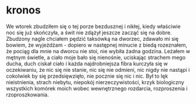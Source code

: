 # kronos


We wtorek zbudziłem się o tej porze bezdusznej i nikłej, kiedy właściwie noc się już skończyła, a świt nie zdążył jeszcze zacząć się na dobre. Zbudzony nagle chciałem pędzić taksówką na dworzec, zdawało mi się bowiem, że wyjeżdżam - dopiero w następnej minucie z biedą rozeznałem, że pociąg dla mnie na dworcu nie stoi, nie wybiła żadna godzina. Leżałem w mętnym świetle, a ciało moje bało się nienośnie, uciskając strachem mego ducha, duch ciskał ciało i każda najdrobniejsza fibra kurczyła się w oczekiwaniu, że nic się nie stanie, nic się nie odmieni, nic nigdy nie nastąpi i cokolwiek by się przedsięwzięło, nie pocznie się nic i nic. Był to lęk nieistnienia, strach niebytu, niepokój nierzeczywistości, krzyk biologiczny wszystkich komórek moich wobec wewnętrznego rozdarcia, rozproszenia i rzoproszkowania.  
